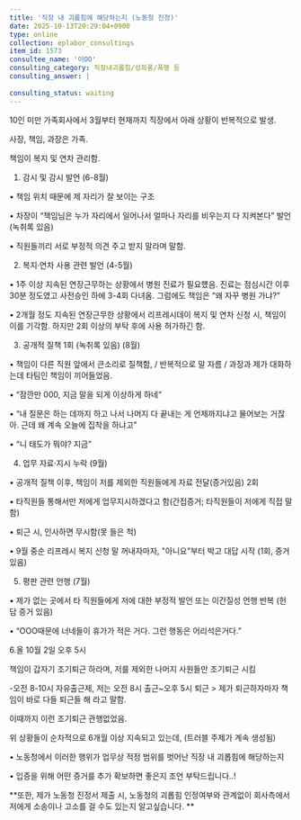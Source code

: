 ```yaml
---
title: '직장 내 괴롭힘에 해당하는지 (노동청 진정)'
date: 2025-10-13T20:29:04+0900
type: online
collection: eplabor_consultings
item_id: 1573
consultee_name: '이OO'
consulting_category: 직장내괴롭힘/성희롱/폭행 등
consulting_answer: |
    
consulting_status: waiting
---
```


10인 미만 가족회사에서 3월부터 현재까지 직장에서 아래 상황이 반복적으로 발생. 

 

사장, 책임, 과장은 가족. 

책임이 복지 및 연차 관리함. 

 

1. 감시 및 감시 발언 (6-8월)

• 책임 위치 때문에 제 자리가 잘 보이는 구조

• 차장이 “책임님은 누가 자리에서 일어나서 얼마나 자리를 비우는지 다 지켜본다” 발언(녹취록 있음)

• 직원들끼리 서로 부정적 의견 주고 받지 말라며 말함. 

 

2. 복지·연차 사용 관련 발언 (4-5월)

• 1주 이상 지속된 연장근무하는 상황에서 병원 진료가 필요헀음. 진료는 점심시간 이후 30분 정도였고 사전승인 하에 3-4회 다녀옴. 그럼에도 책임은 “왜 자꾸 병원 가냐?”

• 2개월 정도 지속된 연장근무한 상황에서 리프레시데이 복지 및 연차 신청 시, 책임이 이를 기각함. 하지만 2회 이상의 부탁 후에 사용 허가하긴 함. 

 

3. 공개적 질책 1회 (녹취록 있음) (8월)

• 책임이 다른 직원 앞에서 큰소리로 질책함, / 반복적으로 말 자름 / 과장과 제가 대화하는데 타팀인 책임이 끼어들었음. 

• “잠깐만 000, 지금 말을 되게 이상하게 하네”

• “내 질문은 하는 데까지 하고 나서 나머지 다 끝내는 게 언제까지냐고 물어보는 거잖아. 근데 왜 계속 오늘에 집착을 하냐고”

• “니 태도가 뭐야? 지금”

 

 

4. 업무 자료·지시 누락 (9월)

• 공개적 질책 이후, 책임이 저를 제외한 직원들에게 자료 전달(증거있음) 2회

• 타직원들 통해서만 저에게 업무지시하겠다고 함(간접증거; 타직원들이 저에게 직접 말함)

• 퇴근 시, 인사하면 무시함(못 들은 척)

• 9월 중순 리프레시 복지 신청 말 꺼내자마자, &quot;아니요&quot;부터 박고 대답 시작 (1회, 증거 있음) 

 

5. 평판 관련 언행 (7월)

• 제가 없는 곳에서 타 직원들에게 저에 대한 부정적 발언 또는 이간질성 언행 반복 (헌담 증거 있음)

• “OOO때문에 너네들이 휴가가 적은 거다. 그런 행동은 어리석은거다.”

 

6.올 10월 2일 오후 5시

책임이 갑자기 조기퇴근 하라며, 저를 제외한 나머지 사원들만 조기퇴근 시킴

-오전 8-10시 자유출근제, 저는 오전 8시 출근~오후 5시 퇴근 &gt; 제가 퇴근하자마자 책임이 바로 다들 퇴근들 해 라고 말함. 

이때까지 이런 조기퇴근 관행없었음. 

 

 

위 상황들이 순차적으로 6개월 이상 지속되고 있는데, (트러블 주제가 계속 생성됨)

• 노동청에서 이러한 행위가 업무상 적정 범위를 벗어난 직장 내 괴롭힘에 해당하는지

• 입증을 위해 어떤 증거를 추가 확보하면 좋은지 조언 부탁드립니다..!

**또한, 제가 노동청 진정서 제출 시, 노동청의 괴롭힘 인정여부와 관계없이 회사측에서 저에게 소송이나 고소를 걸 수도 있는지 알고싶습니다. **
